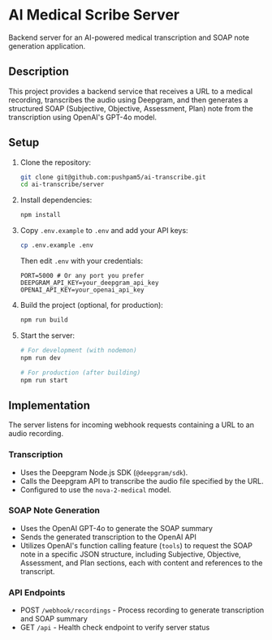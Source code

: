 # AI Medical Scribe Server

Backend server for an AI-powered medical transcription and SOAP note generation application.

## Description

This project provides a backend service that receives a URL to a medical recording, transcribes the audio using Deepgram, and then generates a structured SOAP (Subjective, Objective, Assessment, Plan) note from the transcription using OpenAI's GPT-4o model.

## Setup

1.  Clone the repository:
    ```bash
    git clone git@github.com:pushpam5/ai-transcribe.git
    cd ai-transcribe/server
    ```

2.  Install dependencies:
    ```bash
    npm install
    ```

3.  Copy `.env.example` to `.env` and add your API keys:
    ```bash
    cp .env.example .env
    ```
    Then edit `.env` with your credentials:
    ```
    PORT=5000 # Or any port you prefer
    DEEPGRAM_API_KEY=your_deepgram_api_key
    OPENAI_API_KEY=your_openai_api_key
    ```

4.  Build the project (optional, for production):
    ```bash
    npm run build
    ```

5.  Start the server:
    ```bash
    # For development (with nodemon)
    npm run dev

    # For production (after building)
    npm run start
    ```

## Implementation

The server listens for incoming webhook requests containing a URL to an audio recording.

### Transcription
-   Uses the Deepgram Node.js SDK (`@deepgram/sdk`).
-   Calls the Deepgram API to transcribe the audio file specified by the URL.
-   Configured to use the `nova-2-medical` model.

### SOAP Note Generation
-   Uses the OpenAI GPT-4o to generate the SOAP summary
-   Sends the generated transcription to the OpenAI API
-   Utilizes OpenAI's function calling feature (`tools`) to request the SOAP note in a specific JSON structure, including Subjective, Objective, Assessment, and Plan sections, each with content and references to the transcript.

### API Endpoints
- POST `/webhook/recordings` - Process recording to generate transcription and SOAP summary
- GET `/api` - Health check endpoint to verify server status
